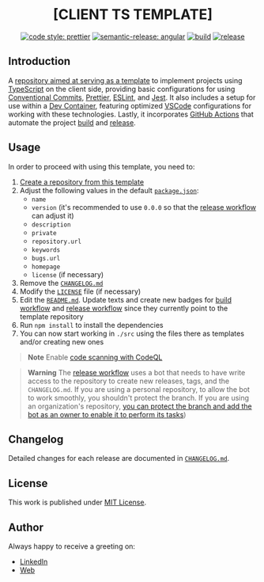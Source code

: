 <div align=center>

# [CLIENT TS TEMPLATE]

[![code style: prettier](https://img.shields.io/badge/code_style-prettier-ff69b4.svg)](https://github.com/prettier/prettier)
[![semantic-release: angular](https://img.shields.io/badge/semantic--release-angular-e10079?logo=semantic-release)](https://github.com/semantic-release/semantic-release)
[![build](https://github.com/d3p1/client-ts-template/actions/workflows/build.yml/badge.svg)](https://github.com/d3p1/client-ts-template/actions/workflows/build.yml)
[![release](https://github.com/d3p1/client-ts-template/actions/workflows/release.yml/badge.svg)](https://github.com/d3p1/client-ts-template/actions/workflows/release.yml)

</div>

## Introduction

A [repository aimed at serving as a template](https://docs.github.com/en/repositories/creating-and-managing-repositories/creating-a-repository-from-a-template) to implement projects using [TypeScript](https://www.typescriptlang.org/) on the client side, providing basic configurations for using [Conventional Commits](https://www.conventionalcommits.org/en/v1.0.0/), [Prettier](https://prettier.io/), [ESLint](https://eslint.org/), and [Jest](https://jestjs.io/). It also includes a setup for use within a [Dev Container](https://code.visualstudio.com/docs/devcontainers/containers), featuring optimized [VSCode](https://code.visualstudio.com/) configurations for working with these technologies. Lastly, it incorporates [GitHub Actions](https://github.com/features/actions) that automate the project [build](./.github/workflows/build.yml) and [release](./.github/workflows/release.yml).

## Usage

In order to proceed with using this template, you need to:

1. [Create a repository from this template](https://docs.github.com/en/repositories/creating-and-managing-repositories/creating-a-repository-from-a-template)
2. Adjust the following values in the default [`package.json`](./package.json):
    - `name`
    - `version` (it's recommended to use `0.0.0` so that the [release workflow](./.github/workflows/release.yml) can adjust it)
    - `description`
    - `private`
    - `repository.url`
    - `keywords`
    - `bugs.url`
    - `homepage`
    - `license` (if necessary)
3. Remove the [`CHANGELOG.md`](./CHANGELOG.md)
4. Modify the [`LICENSE`](./LICENSE) file (if necessary)
5. Edit the [`README.md`](./README.md). Update texts and create new badges for [build workflow](./.github/workflows/build.yml) and [release workflow](./.github/workflows/release.yml) since they currently point to the template repository
6. Run `npm install` to install the dependencies
7. You can now start working in `./src` using the files there as templates and/or creating new ones

> **Note**
> Enable [code scanning with CodeQL](https://docs.github.com/en/code-security/code-scanning/enabling-code-scanning/configuring-default-setup-for-code-scanning)

> **Warning**
> The [release workflow](./.github/workflows/release.yml) uses a bot that needs to have write access to the repository to create new releases, tags, and the `CHANGELOG.md`. If you are using a personal repository, to allow the bot to work smoothly, you shouldn't protect the branch. If you are using an organization's repository, [you can protect the branch and add the bot as an owner to enable it to perform its tasks](https://github.com/semantic-release/github/issues/175#issuecomment-484964034))

## Changelog

Detailed changes for each release are documented in [`CHANGELOG.md`](./CHANGELOG.md).

## License

This work is published under [MIT License](./LICENSE).

## Author

Always happy to receive a greeting on:

- [LinkedIn](https://www.linkedin.com/in/cristian-marcelo-de-picciotto/)
- [Web](https://d3p1.dev/)
